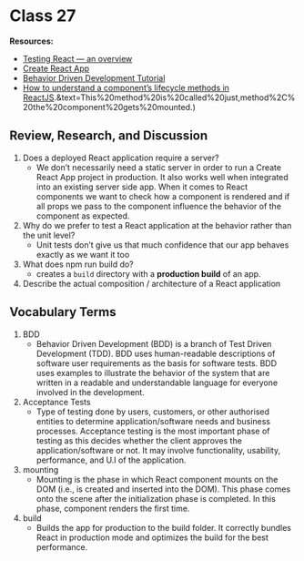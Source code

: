 # Class 27

**Resources:**

- [Testing React — an overview](https://medium.com/dailyjs/testing-react-an-overview-56204839cbad#:~:text=When%20it%20comes%20to%20React,render%20our%20components%20within%20Jest.)
- [Create React App](https://create-react-app.dev/docs/deployment/)
- [Behavior Driven Development Tutorial](https://www.tutorialspoint.com/behavior_driven_development/index.htm)
- [How to understand a component’s lifecycle methods in ReactJS](https://www.freecodecamp.org/news/how-to-understand-a-components-lifecycle-methods-in-reactjs-e1a609840630/#:~:text=Mounting%20is%20the%20phase%20in,and%20inserted%20into%20the%20DOM).&text=This%20method%20is%20called%20just,method%2C%20the%20component%20gets%20mounted.)

## Review, Research, and Discussion

1. Does a deployed React application require a server?
    - We don’t necessarily need a static server in order to run a Create React App project in production. It also works well when integrated into an existing server side app. When it comes to React components we want to check how a component is rendered and if all props we pass to the component influence the behavior of the component as expected.
2. Why do we prefer to test a React application at the behavior rather than the unit level?
    - Unit tests don’t give us that much confidence that our app behaves exactly as we want it too
3. What does npm run build do?
    - creates a `build` directory with a **production build** of an app.
4. Describe the actual composition / architecture of a React application


## Vocabulary Terms

1. BDD
    - Behavior Driven Development (BDD) is a branch of Test Driven Development (TDD). BDD uses human-readable descriptions of software user requirements as the basis for software tests. BDD uses examples to illustrate the behavior of the system that are written in a readable and understandable language for everyone involved in the development.
2. Acceptance Tests
    - Type of testing done by users, customers, or other authorised entities to determine application/software needs and business processes. Acceptance testing is the most important phase of testing as this decides whether the client approves the application/software or not. It may involve functionality, usability, performance, and U.I of the application. 
3. mounting
    -  Mounting is the phase in which React component mounts on the DOM (i.e., is created and inserted into the DOM). This phase comes onto the scene after the initialization phase is completed. In this phase, component renders the first time. 
4. build
    - Builds the app for production to the build folder. It correctly bundles React in production mode and optimizes the build for the best performance.